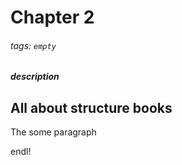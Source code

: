 # Chapter 2
###### tags: `empty`
##### description


## All about structure books

The some paragraph

endl!


